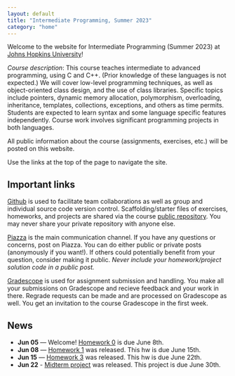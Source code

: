 ```yaml
---
layout: default
title: "Intermediate Programming, Summer 2023"
category: "home"
---
```


Welcome to the website for Intermediate Programming (Summer 2023) at
<a class="external" target="_blank" href="https://www.jhu.edu/">Johns Hopkins University</a>!

*Course description*: This course teaches intermediate to advanced
programming, using C and C++. (Prior knowledge of these languages is not
expected.) We will cover low-level programming techniques, as well as
object-oriented class design, and the use of class libraries. Specific
topics include pointers, dynamic memory allocation, polymorphism,
overloading, inheritance, templates, collections, exceptions, and others
as time permits. Students are expected to learn syntax and some language
specific features independently. Course work involves significant
programming projects in both languages.

All public information about the course (assignments, exercises, etc.) will
be posted on this website.

Use the links at the top of the page to navigate the site.

## Important links

<a class="external" target="_blank" href="https://github.com">Github</a> is used to facilitate
team collaborations as well as group and individual
source code version control. Scaffolding/starter files of
exercises, homeworks, and projects are shared via the course
<a class="external" target="_blank" href="https://github.com/jhu-ip/cs220-summer23-public">public repository</a>.
You may never share your private repository with anyone else.

<a class="external" target="_blank" href="https://piazza.com/jhu/summer2023/en601220/home">Piazza</a> is
the main communication channel. If you have any questions or concerns,
post on Piazza. You can do either public or private posts (anonymously
if you want!). If others could potentially benefit from your question,
consider making it public. *Never include your homework/project solution
code in a public post.*

<a class="external" target="_blank" href="https://www.gradescope.com/">Gradescope</a> is used for
assignment submission and handling. You make all your submissions on
Gradescope and recieve feedback and your work in there. Regrade requests
can be made and are processed on Gradescope as well. You get an invitation
to the course Gradescope in the first week.

## News

* **Jun 05** — Welcome! [Homework 0](assign/hw0.html) is due June 8th.
* **Jun 08** — [Homework 1](assign/hw1.html) was released. This hw is due June 15th.
* **Jun 15** — [Homework 3](assign/hw3.html) was released. This hw is due June 22th.
* **Jun 22** - [Midterm project](assign/midterm.html) was released. This project is due June 30th.
